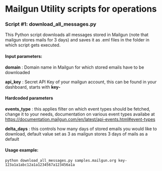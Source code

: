 # Mailgun Utility scripts for operations

### Script #1: download_all_messages.py

This Python script downloads all messages stored in Mailgun (note that mailgun stores mails for 3 days) and saves it as .eml files in the folder in which script gets executed.

#### Input parameters:

**domain** :  Domain name in Mailgun for which stored emails have to be downloaded

**api_key** : Secret API Key of your mailgun account, this can be found in your dashboard, starts with **key-**

#### Hardcoded parameters

**events_type** : this applies filter on which event types should be fetched, change it to your needs, documentation on various event types availabe at https://documentation.mailgun.com/en/latest/api-events.html#event-types

**delta_days** : this controls how many days of stored emails you would like to download, default value set as 3 as mailgun stores 3 days of mails as a default



#### Usage example:
`python download_all_messages.py samples.mailgun.org key-123a1a1abc12a1a1234567a123456a1a`
